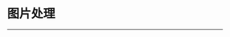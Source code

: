 
  # 图片处理
  ---

  <Common-LinkList :linkList='{"name":"图片处理","item":[{"link":"https://design.alipay.com/emotion","icon":"https://design.alipay.com/favicon.ico","text":"动效制作-犸良"},{"link":"https://weibo.com/vposy","icon":"https://weibo.com/favicon.ico","text":"Adobe系列_vposy"},{"link":"https://www.photopea.com/","icon":"/aLinks/logo.png","text":"在线PS"},{"link":"https://ps.gaoding.com/#/","icon":"https://ps.gaoding.com/favicon.ico","text":"在线PS（国内版）"},{"link":"https://smartmockups.com/category","icon":"https://smartmockups.com/favicon.ico","text":"样机图-smartmockups"},{"link":"https://cleanmock.com/designer","icon":"/aLinks/logo.png","text":"样机图-cleanmock"},{"link":"https://molunerfinn.com/PicGo/","icon":"https://molunerfinn.com/favicon.ico","text":"图床-PicGo"},{"link":"https://ai-art.tokyo/en/#/","icon":"https://ai-art.tokyo/favicon.ico","text":"AI画伯-AI Gahaku"},{"link":"https://bigjpg.com/zh","icon":"https://bigjpg.com/favicon.ico","text":"无损放大-bigjpg"},{"link":"https://zh.pixfix.com/","icon":"/aLinks/logo.png","text":"修复-PixFix"},{"link":"https://colourise.sg/","icon":"/aLinks/logo.png","text":"图片上色-ColouriseSG"},{"link":"https://affinelayer.com/pixsrv/index.html","icon":"/aLinks/logo.png","text":"智能上色ImagetoImage"},{"link":"https://tinypng.com/","icon":"/aLinks/logo.png","text":"压缩-TinyPNG"},{"link":"https://zhitu.isux.us/","icon":"/aLinks/logo.png","text":"压缩-智图"},{"link":"http://www.dugubest.com/archives/506","icon":"/aLinks/logo.png","text":"去水印-Inpaint"},{"link":"https://www.remove.bg/zh","icon":"https://www.remove.bg/favicon.ico","text":"抠图-remove.bg"},{"link":"https://www.gaoding.com/koutu","icon":"https://www.gaoding.com/favicon.ico","text":"抠图-稿定"},{"link":"http://ijinguo.iqiyi.com/tools/#/","icon":"/aLinks/logo.png","text":"爱金果GIF编辑"},{"link":"https://www.423down.com/6670.html","icon":"https://www.423down.com/favicon.ico","text":"GIF录制-ScreenToGif"},{"link":"https://www.soogif.com/editor","icon":"https://www.soogif.com/favicon.ico","text":"GIF编辑-soogif"},{"link":"https://www.yoo.la/","icon":"/aLinks/logo.png","text":"拼字幕-有啦"},{"link":"http://blog.sina.com.cn/s/blog_89a729a40102wjwk.html","icon":"http://blog.sina.com.cn/favicon.ico","text":"截图+编辑-FastStone"},{"link":"https://zh.snipaste.com/","icon":"https://zh.snipaste.com/favicon.ico","text":"截图+贴图-Snipaste"},{"link":"https://www.onlineocr.net/","icon":"https://www.onlineocr.net/favicon.ico","text":"在线OCR识别"},{"link":"https://cn.onlineconvert.com/image-converter","icon":"https://cn.onlineconvert.com/favicon.ico","text":"图像转换器"}]}'/>
  